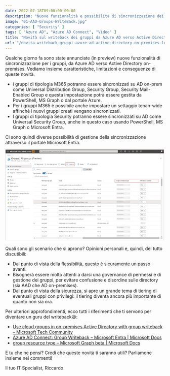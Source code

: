 ```yaml
---
date: 2022-07-18T09:00:00-00:00
description: "Nuove funzionalità e possibilità di sincronizzazione dei gruppi da Azure AD verso Active Directory on-premises."
image: "01-AAD-Groups-WriteBack.jpg"
categories: [ "Security" ]
tags: [ "Azure AD", "Azure AD Connect", "Video" ]
title: "Novità sul writeback dei gruppi da Azure AD verso Active Directory on-premises"
url: "/novita-writeback-gruppi-azure-ad-active-directory-on-premises-luglio-2022"
---
```

Qualche giorno fa sono state annunciate (in preview) nuove funzionalità di sincronizzazione per i gruppi, da Azure AD verso Active Directory on-premises. Vediamo insieme caratteristiche, limitazioni e conseguenze di queste novità.
- i gruppi di tipologia M365 potranno essere sincronizzati su AD on-prem come Universal Distribution Group, Security Group, Security Mail-Enabled Group e questa impostazione potrà essere gestita da PowerShell, MS Graph o dal portale Azure.
- Per i gruppi M365 è possibile anche impostare un settaggio tenan-wide affinchè i nuovi gruppi creati vengano sincronizzati.
- I gruppi di tipologia Security potranno essere sincronizzati su AD come Universal Security Group, anche in questo caso usando PowerShell, MS Graph o Microsoft Entra.

Ci sono quindi diverse possibilità di gestione della sincronizzazione attraverso il portale Microsoft Entra.

![Azure AD Groups Writeback](01-AAD-Groups-WriteBack.jpg)

Quali sono gli scenario che si aprono? Opinioni personali e, quindi, del tutto discutibili:
- Dal punto di vista della flessibilità, questo è sicuramente un passo avanti.
- Bisognerà essere molto attenti a darsi una governance di permessi e di gestione dei gruppi, per evitare confusione e disordine sulle directory (sia AAD che AD on-premises).
- Dal punto di vista della sicurezza, si apre un grande tema di tiering di eventuali gruppi con privilegi: il tiering diventa ancora più importante di quanto non sia ora.

Per ulteriori approfondimenti, ecco tutti i riferimenti che ti servono per diventare un guru del writeback😃:
- [Use cloud groups in on-premises Active Directory with group writeback – Microsoft Tech Community](https://techcommunity.microsoft.com/t5/microsoft-entra-azure-ad-blog/use-cloud-groups-in-on-premises-active-directory-with-group/ba-p/3118023)
- [Azure AD Connect: Group Writeback – Microsoft Entra | Microsoft Docs](https://docs.microsoft.com/en-us/azure/active-directory/hybrid/how-to-connect-group-writeback-v2)
- [group resource type – Microsoft Graph beta | Microsoft Docs](https://docs.microsoft.com/en-us/graph/api/resources/group?view=graph-rest-beta)

E tu che ne pensi? Credi che queste novità ti saranno utili? Parliamone insieme nei commenti!

Il tuo IT Specialist, Riccardo